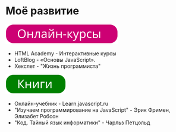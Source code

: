 # Моё развитие
![](courses.svg)

* HTML Academy - Интерактивные курсы
* LoftBlog - «Основы JavaScript».
* Хекслет - "Жизнь программиста"

![](books.svg)

* Онлайн-учебник - Learn.javascript.ru
* "Изучаем программирование на JavaScript" - Эрик Фримен, Элизабет Робсон
* "Код. Тайный язык информатики" - Чарльз Петцольд
